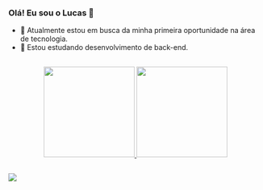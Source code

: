 ### Olá! Eu sou o Lucas 👋
- 🔭 Atualmente estou em busca da minha primeira oportunidade na área de tecnologia.
- 🌱 Estou estudando desenvolvimento de back-end.

##

<div align="center">
  <a href="https://github.com/lucascavalcanti10">
  <img height="180em" src="https://github-readme-stats.vercel.app/api?username=lucascavalcanti10&show_icons=true&theme=radical&include_all_commits=true&count_private=true"/>
  <img height="180em" src="https://github-readme-stats.vercel.app/api/top-langs/?username=lucascavalcanti10&layout=compact&langs_count=7&theme=radical"/>
</div>
    
  ##
  
<div>
  <a href="https://www.linkedin.com/in/lucas-cavalcanti-5716a379/" target="_blank"><img src="https://img.shields.io/badge/-LinkedIn-%230077B5?style=for-the-badge&logo=linkedin&logoColor=white" target="_blank"></a> 
  
  </div>
  
